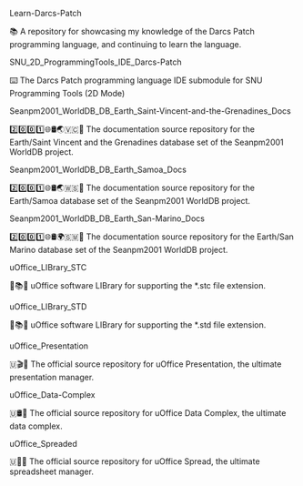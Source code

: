 
Learn-Darcs-Patch

📚️ A repository for showcasing my knowledge of the Darcs Patch programming language, and continuing to learn the language. 

SNU_2D_ProgrammingTools_IDE_Darcs-Patch

⌨️ The Darcs Patch programming language IDE submodule for SNU Programming Tools (2D Mode)

Seanpm2001_WorldDB_DB_Earth_Saint-Vincent-and-the-Grenadines_Docs

2️⃣️0️⃣️0️⃣️1️⃣️🌐️🛢️🌏️🇻🇨️📖️ The documentation source repository for the Earth/Saint Vincent and the Grenadines database set of the Seanpm2001 WorldDB project. 

Seanpm2001_WorldDB_DB_Earth_Samoa_Docs

2️⃣️0️⃣️0️⃣️1️⃣️🌐️🛢️🌏️🇼🇸️📖️ The documentation source repository for the Earth/Samoa database set of the Seanpm2001 WorldDB project. 

Seanpm2001_WorldDB_DB_Earth_San-Marino_Docs

2️⃣️0️⃣️0️⃣️1️⃣️🌐️🛢️🌍️🇸🇲️📖️ The documentation source repository for the Earth/San Marino database set of the Seanpm2001 WorldDB project. 

uOffice_LIBrary_STC

📙️📚️💾️ uOffice software LIBrary for supporting the *.stc file extension.

uOffice_LIBrary_STD

📙️📚️💾️ uOffice software LIBrary for supporting the *.std file extension.

uOffice_Presentation

🇺🎬️💾️ The official source repository for uOffice Presentation, the ultimate presentation manager.

uOffice_Data-Complex

🇺🛢️💾️ The official source repository for uOffice Data Complex, the ultimate data complex.

uOffice_Spreaded

🇺📇️💾️ The official source repository for uOffice Spread, the ultimate spreadsheet manager.


